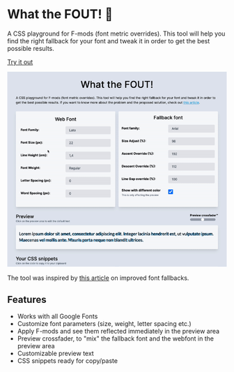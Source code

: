 # What the FOUT! 🤌

A CSS playground for F-mods (font metric overrides). This tool will help you find the right fallback for your font and tweak it in order to get the best possible results.

[Try it out](https://antoniocosentino.github.io/what-the-fout/)

![WTF demo](/public/demo.gif)

The tool was inspired by [this article](https://developer.chrome.com/blog/font-fallbacks/) on improved font fallbacks.

## Features

- Works with all Google Fonts
- Customize font parameters (size, weight, letter spacing etc.)
- Apply F-mods and see them reflected immediately in the preview area
- Preview crossfader, to "mix" the fallback font and the webfont in the preview area
- Customizable preview text
- CSS snippets ready for copy/paste
